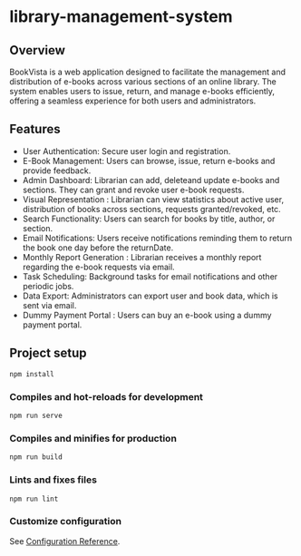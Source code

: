 # library-management-system

## Overview
BookVista is a web application designed to facilitate the management and distribution of e-books across various sections of an online library. The system enables users to issue, return, and manage e-books efficiently, offering a seamless experience for both users and administrators.

## Features
* User Authentication: Secure user login and registration.
* E-Book Management: Users can browse, issue, return e-books and provide feedback.
* Admin Dashboard: Librarian can add, deleteand update e-books and sections. They can grant and revoke user e-book requests.
* Visual Representation : Librarian can view statistics about active user, distribution of books across sections, requests granted/revoked, etc.
* Search Functionality: Users can search for books by title, author, or section.
* Email Notifications: Users receive notifications reminding them to return the book one day before the returnDate.
* Monthly Report Generation : Librarian receives a monthly report regarding the e-book requests via email.
* Task Scheduling: Background tasks for email notifications and other periodic jobs.
* Data Export: Administrators can export user and book data, which is sent via email.
* Dummy Payment Portal : Users can buy an e-book using a dummy payment portal.
 
## Project setup
```
npm install
```

### Compiles and hot-reloads for development
```
npm run serve
```

### Compiles and minifies for production
```
npm run build
```

### Lints and fixes files
```
npm run lint
```

### Customize configuration
See [Configuration Reference](https://cli.vuejs.org/config/).
